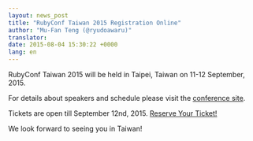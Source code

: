 ```yaml
---
layout: news_post
title: "RubyConf Taiwan 2015 Registration Online"
author: "Mu-Fan Teng (@ryudoawaru)"
translator:
date: 2015-08-04 15:30:22 +0000
lang: en
---
```


RubyConf Taiwan 2015 will be held in Taipei, Taiwan on 11-12 September, 2015.

For details about speakers and schedule please visit the [conference site](http://rubyconf.tw).

Tickets are open till September 12nd, 2015. [Reserve Your Ticket!](http://rubytaiwan.kktix.cc/events/rubyconftw2015?locale=en)

We look forward to seeing you in Taiwan!
